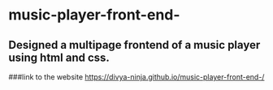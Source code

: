 # music-player-front-end-
## Designed a multipage frontend of a music player using html and css.
###link to the website  https://divya-ninja.github.io/music-player-front-end-/
